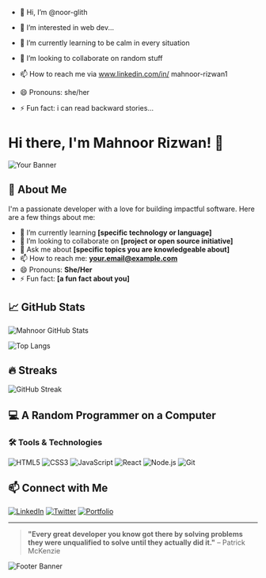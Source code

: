 - 👋 Hi, I’m @noor-glith
- 👀 I’m interested in web dev...
- 🌱 I’m currently learning to be calm in every situation
- 💞️ I’m looking to collaborate on random stuff
- 📫 How to reach me via www.linkedin.com/in/
mahnoor-rizwan1

 
- 😄 Pronouns: she/her
- ⚡ Fun fact: i can read backward stories...
<!---
noor-glith/noor-glith is a ✨ special ✨ repository because its `README.md` (this file) appears on your GitHub profile.
You can click the Preview link to take a look at your changes.
--->
# Hi there, I'm Mahnoor Rizwan! 👋

![Your Banner](https://yourimageurl.com/banner.png)

## 🚀 About Me

I'm a passionate developer with a love for building impactful software. Here are a few things about me:

- 🌱 I’m currently learning **[specific technology or language]**
- 👯 I’m looking to collaborate on **[project or open source initiative]**
- 💬 Ask me about **[specific topics you are knowledgeable about]**
- 📫 How to reach me: **[your.email@example.com](mailto:your.email@example.com)**
- 😄 Pronouns: **She/Her**
- ⚡ Fun fact: **[a fun fact about you]**

## 📈 GitHub Stats

![Mahnoor GitHub Stats](https://github-readme-stats.vercel.app/api?username=noor-glith&show_icons=true&theme=radical)

![Top Langs](https://github-readme-stats.vercel.app/api/top-langs/?username=noor-glith&layout=compact&theme=radical)

## 🔥 Streaks

![GitHub Streak](https://github-readme-streak-stats.herokuapp.com/?user=noor-glith&theme=radical)

## 💻 A Random Programmer on a Computer



### 🛠️ Tools & Technologies

![HTML5](https://img.shields.io/badge/-HTML5-E34F26?style=flat&logo=html5&logoColor=white)
![CSS3](https://img.shields.io/badge/-CSS3-1572B6?style=flat&logo=css3&logoColor=white)
![JavaScript](https://img.shields.io/badge/-JavaScript-F7DF1E?style=flat&logo=javascript&logoColor=black)
![React](https://img.shields.io/badge/-React-61DAFB?style=flat&logo=react&logoColor=black)
![Node.js](https://img.shields.io/badge/-Node.js-339933?style=flat&logo=node.js&logoColor=white)
![Git](https://img.shields.io/badge/-Git-F05032?style=flat&logo=git&logoColor=white)

## 📫 Connect with Me

[![LinkedIn](https://img.shields.io/badge/-LinkedIn-blue?style=flat&logo=linkedin&logoColor=white)](https://linkedin.com/in/mahnoor-rizwan1)
[![Twitter](https://img.shields.io/badge/-Twitter-1DA1F2?style=flat&logo=twitter&logoColor=white)](https://twitter.com/mahnoor)
[![Portfolio](https://img.shields.io/badge/-Portfolio-black?style=flat&logo=dev.to&logoColor=white)](https://yourportfolio.com)

---

> **"Every great developer you know got there by solving problems they were unqualified to solve until they actually did it."** – Patrick McKenzie

![Footer Banner](https://yourimageurl.com/footer.png)
